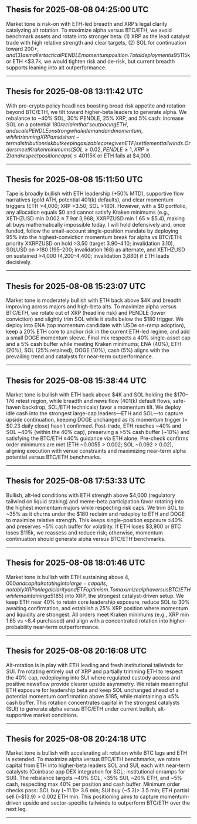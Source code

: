 ## Thesis for 2025-08-08 04:25:00 UTC

Market tone is risk-on with ETH-led breadth and XRP’s legal clarity catalyzing alt rotation. To maximize alpha versus BTC/ETH, we avoid benchmark assets and rotate into stronger beta: (1) XRP as the lead catalyst trade with high relative strength and clear targets, (2) SOL for continuation toward $200+, and (3) a smaller tactical PENDLE momentum position. Total deployment is 95% to respect the 5% cash buffer, each ticket clears Kraken minimums with ample headroom. If BTC loses ~$115k or ETH <$3.7k, we would tighten risk and de-risk, but current breadth supports leaning into alt outperformance.

---

## Thesis for 2025-08-08 13:11:42 UTC

With pro-crypto policy headlines boosting broad risk appetite and rotation beyond BTC/ETH, we tilt toward higher-beta leaders to generate alpha. We rebalance to ~40% SOL, 30% PENDLE, 25% XRP, and 5% cash: increase SOL on a potential $180 reclaim that’s outpacing ETH, and scale PENDLE on strong whale demand and momentum, while trimming XRP amid short-term distribution risk but keeping a sizable core given ETF/settlement tailwinds. Orders meet Kraken minimums (SOL ≥0.02, PENDLE ≥1, XRP ≥2) and respect position caps (≤40%) and a 5% cash buffer. This rotation aligns with improving market breadth and seeks relative outperformance vs BTC/ETH while maintaining risk discipline if BTC <$115K or ETH fails at $4,000.

---

## Thesis for 2025-08-08 15:11:50 UTC

Tape is broadly bullish with ETH leadership (+50% MTD), supportive flow narratives (gold ATH, potential 401(k) defaults), and clear momentum triggers (ETH >4,000; XRP >3.50; SOL >180). However, with a $0 portfolio, any allocation equals $0 and cannot satisfy Kraken minimums (e.g., XETHZUSD min 0.002 ≈ $7.9 at ~$3,968; XXRPZUSD min 1.65 ≈ $5.4), making all buys mathematically impossible today. I will hold defensively and, once funded, follow the small-account single-position mandate by deploying 95% into the highest-conviction momentum break for alpha vs BTC/ETH: priority XXRPZUSD on hold >3.50 (target 3.90–4.10; invalidation 3.10), SOLUSD on >180 (195–200; invalidation 168) as alternate, and XETHZUSD on sustained >4,000 (4,200–4,400; invalidation 3,880) if ETH leads decisively.

---

## Thesis for 2025-08-08 15:23:07 UTC

Market tone is moderately bullish with ETH back above $4K and breadth improving across majors and high-beta alts. To maximize alpha versus BTC/ETH, we rotate out of XRP (headline risk) and PENDLE (lower conviction) and slightly trim SOL while it stalls below the $180 trigger. We deploy into ENA (top momentum candidate with USDe on-ramp adoption), keep a 20% ETH core to anchor risk in the current ETH-led regime, and add a small DOGE momentum sleeve. Final mix respects a 40% single-asset cap and a 5% cash buffer while meeting Kraken minimums; ENA (40%), ETH (20%), SOL (25% retained), DOGE (10%), cash (5%) aligns with the prevailing trend and catalysts for near-term outperformance.

---

## Thesis for 2025-08-08 15:38:44 UTC

Market tone is bullish with ETH back above $4K and SOL holding the $170–176 retest region, while breadth and news flow (401(k) default flows, safe-haven backdrop, SOL/ETH technicals) favor a momentum tilt. We deploy idle cash into the strongest large-cap leaders—ETH and SOL—to capture upside continuation, keeping DOGE unchanged as its momentum trigger (> $0.23 daily close) hasn’t confirmed. Post-trade, ETH reaches ~40% and SOL ~40% (within the 40% cap), preserving a >5% cash buffer (~10%) and satisfying the BTC/ETH ≥40% guidance via ETH alone. Pre-check confirms order minimums are met (ETH ~0.0055 > 0.002; SOL ~0.092 > 0.02), aligning execution with venue constraints and maximizing near-term alpha potential versus BTC/ETH benchmarks.

---

## Thesis for 2025-08-08 17:53:33 UTC

Bullish, alt-led conditions with ETH strength above $4,000 (regulatory tailwind on liquid staking) and meme-beta participation favor rotating into the highest momentum majors while respecting risk caps. We trim SOL to ~35% as it churns under the $180 reclaim and redeploy to ETH and DOGE to maximize relative strength. This keeps single-position exposure ≤40% and preserves ~5% cash buffer for volatility. If ETH loses $3,900 or BTC loses $115k, we reassess and reduce risk; otherwise, momentum continuation should generate alpha versus BTC/ETH benchmarks.

---

## Thesis for 2025-08-08 18:01:46 UTC

Market tone is bullish with ETH sustaining above $4,000 and capital rotating into large-cap alts, notably XRP on legal clarity and ETF optimism. To maximize alpha versus BTC/ETH while maintaining a 5% cash buffer and per-position caps, we rotate from DOGE and modestly trim SOL (which hasn’t confirmed >$185) into XRP, the strongest catalyst-driven setup. We keep ETH near 40% to retain core leadership exposure, reduce SOL to 30% awaiting confirmation, and establish a 25% XRP position where momentum and liquidity are strongest. All orders meet Kraken minimums (e.g., XRP min 1.65 vs ~8.4 purchased) and align with a concentrated rotation into higher-probability near-term outperformance.

---

## Thesis for 2025-08-08 20:16:08 UTC

Alt-rotation is in play with ETH leading and fresh institutional tailwinds for SUI. I’m rotating entirely out of XRP and partially trimming ETH to respect the 40% cap, redeploying into SUI where regulated custody access and positive newsflow provide clearer upside asymmetry. We retain meaningful ETH exposure for leadership beta and keep SOL unchanged ahead of a potential momentum confirmation above $185, while maintaining a ≥5% cash buffer. This rotation concentrates capital in the strongest catalysts (SUI) to generate alpha versus BTC/ETH under current bullish, alt-supportive market conditions.

---

## Thesis for 2025-08-08 20:24:18 UTC

Market tone is bullish with accelerating alt rotation while BTC lags and ETH is extended. To maximize alpha versus BTC/ETH benchmarks, we rotate capital from ETH into higher-beta leaders SOL and SUI, each with near-term catalysts (Coinbase app DEX integration for SOL; institutional onramps for SUI). The rebalance targets ~40% SOL, ~35% SUI, ~20% ETH, and ~5% cash, respecting max 40% per position and cash buffer. Minimum order checks pass: SOL buy (~$11.1) > ~$3.6 min; SUI buy (~$5.3) > ~$3.5 min; ETH partial sell (~$13.9) > 0.002 ETH min. This positioning aims to capture momentum-driven upside and sector-specific tailwinds to outperform BTC/ETH over the next leg.

---

